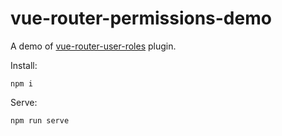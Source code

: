 # vue-router-permissions-demo

A demo of [vue-router-user-roles](https://github.com/anthonygore/vue-router-user-roles/) plugin. 

Install:

````
npm i
````

Serve:

````
npm run serve
````
